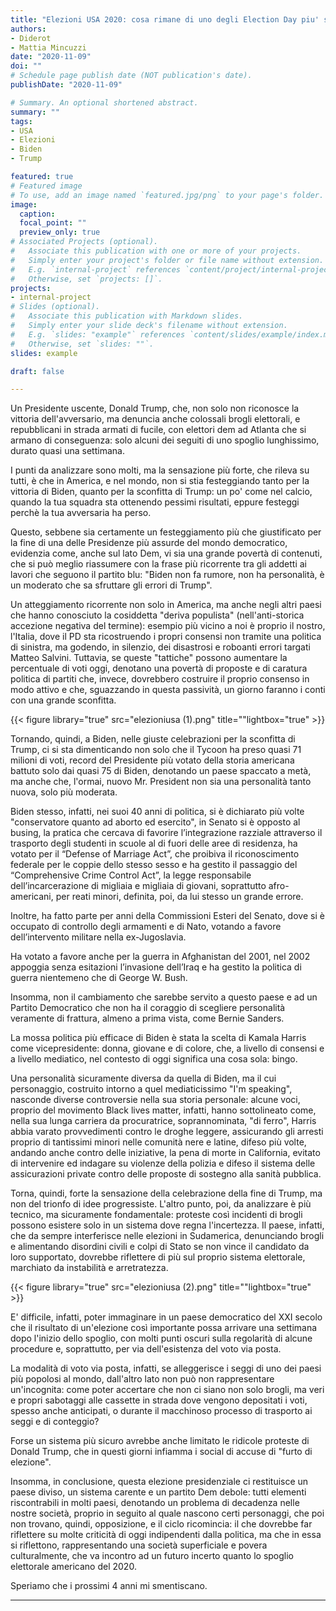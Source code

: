 ```yaml
---
title: "Elezioni USA 2020: cosa rimane di uno degli Election Day piu' strani di sempre"
authors:
- Diderot
- Mattia Mincuzzi
date: "2020-11-09"
doi: ""
# Schedule page publish date (NOT publication's date).
publishDate: "2020-11-09"

# Summary. An optional shortened abstract.
summary: ""
tags:
- USA
- Elezioni
- Biden
- Trump

featured: true
# Featured image
# To use, add an image named `featured.jpg/png` to your page's folder. 
image:
  caption: 
  focal_point: ""
  preview_only: true
# Associated Projects (optional).
#   Associate this publication with one or more of your projects.
#   Simply enter your project's folder or file name without extension.
#   E.g. `internal-project` references `content/project/internal-project/index.md`.
#   Otherwise, set `projects: []`.
projects:
- internal-project
# Slides (optional).
#   Associate this publication with Markdown slides.
#   Simply enter your slide deck's filename without extension.
#   E.g. `slides: "example"` references `content/slides/example/index.md`.
#   Otherwise, set `slides: ""`.
slides: example

draft: false

---
```


Un Presidente uscente, Donald Trump, che, non solo non riconosce la vittoria dell'avversario, ma denuncia anche colossali brogli elettorali, e repubblicani in strada armati di fucile, con elettori dem ad Atlanta che si armano di conseguenza: solo alcuni dei seguiti di uno spoglio lunghissimo, durato quasi una settimana.

I punti da analizzare sono molti, ma la sensazione più forte, che rileva su tutti, è che in America, e nel mondo, non si stia festeggiando tanto per la vittoria di Biden, quanto per la sconfitta di Trump: un po' come nel calcio, quando la tua squadra sta ottenendo pessimi risultati, eppure festeggi perchè la tua avversaria ha perso.

Questo, sebbene sia certamente un festeggiamento più che giustificato per la fine di una delle Presidenze più assurde del mondo democratico, evidenzia come, anche sul lato Dem, vi sia una grande povertà di contenuti, che si può meglio riassumere con la frase più ricorrente tra gli addetti ai lavori che seguono il partito blu: "Biden non fa rumore, non ha personalità, è un moderato che sa sfruttare gli errori di Trump". 

Un atteggiamento ricorrente non solo in America, ma anche negli altri paesi che hanno conosciuto la cosiddetta "deriva populista" (nell'anti-storica accezione negativa del termine): esempio più vicino a noi è proprio il nostro, l'Italia, dove il PD sta ricostruendo i propri consensi non tramite una politica di sinistra, ma godendo, in silenzio, dei disastrosi e roboanti errori targati Matteo Salvini.
Tuttavia, se queste "tattiche" possono aumentare la percentuale di voti oggi, denotano una povertà di proposte e di caratura politica di partiti che, invece, dovrebbero costruire il proprio consenso in modo attivo e che, sguazzando in questa passività, un giorno faranno i conti con una grande sconfitta.

{{< figure library="true" src="elezioniusa (1).png" title=""lightbox="true" >}}

Tornando, quindi, a Biden, nelle giuste celebrazioni per la sconfitta di Trump, ci si sta dimenticando non solo che il Tycoon ha preso quasi 71 milioni di voti, record del Presidente più votato della storia americana battuto solo dai quasi  75 di Biden, denotando un paese spaccato a metà, ma anche che, l'ormai, nuovo Mr. President non sia una personalità tanto nuova, solo più moderata.

Biden stesso, infatti, nei suoi 40 anni di politica, si è dichiarato più volte "conservatore quanto ad aborto ed esercito", in Senato si è opposto al busing, la pratica che cercava di favorire l’integrazione razziale attraverso il trasporto degli studenti in scuole al di fuori delle aree di residenza, ha votato per il “Defense of Marriage Act”, che proibiva il riconoscimento federale per le coppie dello stesso sesso e ha gestito il passaggio del “Comprehensive Crime Control Act”, la legge responsabile dell’incarcerazione di migliaia e migliaia di giovani, soprattutto afro-americani, per reati minori, definita, poi, da lui stesso un grande errore.

Inoltre, ha fatto parte per anni della Commissioni Esteri del Senato, dove si è occupato di controllo degli armamenti e di Nato, votando a favore dell’intervento militare nella ex-Jugoslavia.

Ha votato a favore anche per la guerra in Afghanistan del 2001, nel 2002 appoggia senza esitazioni l’invasione dell’Iraq e ha gestito la politica di guerra nientemeno che di George W. Bush. 

Insomma, non il cambiamento che sarebbe servito a questo paese e ad un Partito Democratico che non ha il coraggio di scegliere personalità veramente di frattura, almeno a prima vista, come Bernie Sanders.

La mossa politica più efficace di Biden è stata la scelta di Kamala Harris come vicepresidente: donna, giovane e di colore, che, a livello di consensi e a livello mediatico, nel contesto di oggi significa una cosa sola: bingo.

Una personalità sicuramente diversa da quella di Biden, ma il cui personaggio, costruito intorno a quel mediaticissimo "I'm speaking", nasconde diverse controversie nella sua storia personale: alcune voci, proprio del movimento Black lives matter, infatti, hanno sottolineato come, nella sua lunga carriera da procuratrice, soprannominata, "di ferro", Harris abbia varato provvedimenti contro le droghe leggere, assicurando gli arresti proprio di tantissimi minori nelle comunità nere e latine, difeso più volte, andando anche contro delle iniziative, la pena di morte in California, evitato di intervenire ed indagare su violenze della polizia e difeso il sistema delle assicurazioni private contro delle proposte di sostegno alla sanità pubblica.

Torna, quindi, forte la sensazione della celebrazione della fine di Trump, ma non del trionfo di idee progressiste.
L'altro punto, poi, da analizzare è più tecnico, ma sicuramente fondamentale: proteste così incidenti di brogli possono esistere solo in un sistema dove regna l'incertezza.
Il  paese, infatti, che da sempre interferisce nelle elezioni in Sudamerica, denunciando brogli e alimentando disordini civili e colpi di Stato se non vince il candidato da loro supportato, dovrebbe riflettere di più sul proprio sistema elettorale, marchiato da instabilità e arretratezza.

{{< figure library="true" src="elezioniusa (2).png" title=""lightbox="true" >}}

E' difficile, infatti, poter immaginare in un paese democratico del XXI secolo che il risultato di un'elezione così importante possa arrivare una settimana dopo l'inizio dello spoglio, con molti punti oscuri sulla regolarità di alcune procedure e, soprattutto, per via dell'esistenza del voto via posta.

La modalità di voto via posta, infatti, se alleggerisce i seggi di uno dei paesi più popolosi al mondo, dall'altro lato non può non rappresentare un'incognita: come poter accertare che non ci siano non solo brogli, ma veri e propri sabotaggi alle cassette in strada dove vengono depositati i voti, spesso anche anticipati, o durante il macchinoso processo di trasporto ai seggi e di conteggio?

Forse un sistema più sicuro avrebbe anche limitato le ridicole proteste di Donald Trump, che in questi giorni infiamma i social di accuse di "furto di elezione".

Insomma, in conclusione, questa elezione presidenziale ci restituisce un paese diviso, un sistema carente e un partito Dem debole: tutti elementi riscontrabili in molti paesi, denotando un problema di decadenza nelle nostre società, proprio in seguito al quale nascono certi personaggi, che poi non trovano, quindi, opposizione, e il ciclo ricomincia: il che dovrebbe far riflettere su molte criticità di oggi indipendenti dalla politica, ma che in essa si riflettono, rappresentando una società superficiale e povera culturalmente, che va incontro ad un futuro incerto quanto lo spoglio elettorale americano del 2020.

Speriamo che i prossimi 4 anni mi smentiscano.

---

